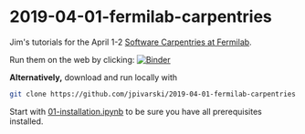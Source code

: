 # 2019-04-01-fermilab-carpentries

Jim's tutorials for the April 1-2 [Software Carpentries at Fermilab](https://davidyakobovitch.github.io/2019-04-01_fnal).

Run them on the web by clicking: [![Binder](https://mybinder.org/badge_logo.svg)](https://mybinder.org/v2/gh/jpivarski/2019-04-01-fermilab-carpentries/1.0?urlpath=lab)

**Alternatively,** download and run locally with

```bash
git clone https://github.com/jpivarski/2019-04-01-fermilab-carpentries
```

Start with [01-installation.ipynb](01-installation.ipynb) to be sure you have all prerequisites installed.
